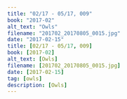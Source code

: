 ```yaml
---
title: "02/17 - 05/17, 009"
book: "2017-02"
alt_text: "Owls"
filename: "201702_20170805_0015.jpg"
date: "2017-02-15"
title: [02/17 - 05/17, 009]
book: [2017-02]
alt_text: [Owls]
filename: [201702_20170805_0015.jpg]
date: [2017-02-15]
tag: [owls]
description: [Owls]
---
```

